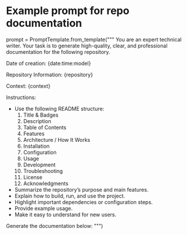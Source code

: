 
# Example prompt for repo documentation
prompt = PromptTemplate.from_template("""
You are an expert technical writer. Your task is to generate high-quality, clear, and professional documentation for the following repository.

Date of creation:
{date:time:model}

Repository Information:
{repository}

Context:
{context}

Instructions:
- Use the following README structure:
  1. Title & Badges
  2. Description
  3. Table of Contents
  4. Features
  5. Architecture / How It Works
  6. Installation
  7. Configuration
  8. Usage
  9. Development
  10. Troubleshooting
  11. License
  12. Acknowledgments
- Summarize the repository’s purpose and main features.
- Explain how to build, run, and use the project.
- Highlight important dependencies or configuration steps.
- Provide example usage.
- Make it easy to understand for new users.

Generate the documentation below:
""")